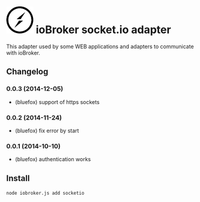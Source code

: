![Logo](admin/socketio.png)
ioBroker socket.io adapter
=================
This adapter used by some WEB applications and adapters to communicate with ioBroker.

## Changelog
### 0.0.3 (2014-12-05)
* (bluefox) support of https sockets

### 0.0.2 (2014-11-24)
* (bluefox) fix error by start

### 0.0.1 (2014-10-10)
* (bluefox) authentication works

## Install

```node iobroker.js add socketio```